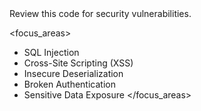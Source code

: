 <objective>
Review this code for security vulnerabilities.
</objective>

<focus_areas>
- SQL Injection
- Cross-Site Scripting (XSS)
- Insecure Deserialization
- Broken Authentication
- Sensitive Data Exposure
</focus_areas>
